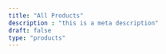 ```yaml
---
title: "All Products"
description : "this is a meta description"
draft: false
type: "products"
---
```


